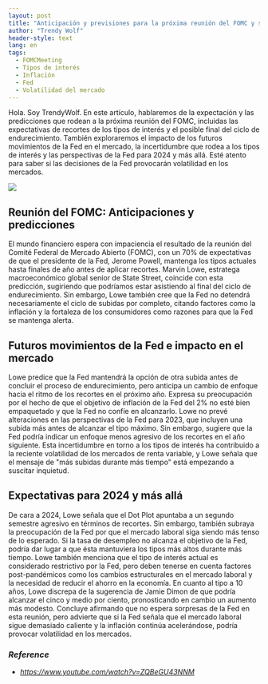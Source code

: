 ```yaml
---
layout: post
title: "Anticipación y previsiones para la próxima reunión del FOMC y su repercusión en el mercado"
author: "Trendy Wolf"
header-style: text
lang: en
tags:
  - FOMCMeeting
  - Tipos de interés
  - Inflación
  - Fed
  - Volatilidad del mercado
---
```


Hola. Soy TrendyWolf. En este artículo, hablaremos de la expectación y las predicciones que rodean a la próxima reunión del FOMC, incluidas las expectativas de recortes de los tipos de interés y el posible final del ciclo de endurecimiento. También exploraremos el impacto de los futuros movimientos de la Fed en el mercado, la incertidumbre que rodea a los tipos de interés y las perspectivas de la Fed para 2024 y más allá. Esté atento para saber si las decisiones de la Fed provocarán volatilidad en los mercados.

<img
    src="https://i.ytimg.com/vi/ZQBeGU43NNM/hqdefault.jpg"
/>


## Reunión del FOMC: Anticipaciones y predicciones
El mundo financiero espera con impaciencia el resultado de la reunión del Comité Federal de Mercado Abierto (FOMC), con un 70% de expectativas de que el presidente de la Fed, Jerome Powell, mantenga los tipos actuales hasta finales de año antes de aplicar recortes. Marvin Lowe, estratega macroeconómico global senior de State Street, coincide con esta predicción, sugiriendo que podríamos estar asistiendo al final del ciclo de endurecimiento. Sin embargo, Lowe también cree que la Fed no detendrá necesariamente el ciclo de subidas por completo, citando factores como la inflación y la fortaleza de los consumidores como razones para que la Fed se mantenga alerta.

## Futuros movimientos de la Fed e impacto en el mercado
Lowe predice que la Fed mantendrá la opción de otra subida antes de concluir el proceso de endurecimiento, pero anticipa un cambio de enfoque hacia el ritmo de los recortes en el próximo año. Expresa su preocupación por el hecho de que el objetivo de inflación de la Fed del 2% no esté bien empaquetado y que la Fed no confíe en alcanzarlo. Lowe no prevé alteraciones en las perspectivas de la Fed para 2023, que incluyen una subida más antes de alcanzar el tipo máximo. Sin embargo, sugiere que la Fed podría indicar un enfoque menos agresivo de los recortes en el año siguiente. Esta incertidumbre en torno a los tipos de interés ha contribuido a la reciente volatilidad de los mercados de renta variable, y Lowe señala que el mensaje de "más subidas durante más tiempo" está empezando a suscitar inquietud.

## Expectativas para 2024 y más allá
De cara a 2024, Lowe señala que el Dot Plot apuntaba a un segundo semestre agresivo en términos de recortes. Sin embargo, también subraya la preocupación de la Fed por que el mercado laboral siga siendo más tenso de lo esperado. Si la tasa de desempleo no alcanza el objetivo de la Fed, podría dar lugar a que ésta mantuviera los tipos más altos durante más tiempo. Lowe también menciona que el tipo de interés actual es considerado restrictivo por la Fed, pero deben tenerse en cuenta factores post-pandémicos como los cambios estructurales en el mercado laboral y la necesidad de reducir el ahorro en la economía. En cuanto al tipo a 10 años, Lowe discrepa de la sugerencia de Jamie Dimon de que podría alcanzar el cinco y medio por ciento, pronosticando en cambio un aumento más modesto. Concluye afirmando que no espera sorpresas de la Fed en esta reunión, pero advierte que si la Fed señala que el mercado laboral sigue demasiado caliente y la inflación continúa acelerándose, podría provocar volatilidad en los mercados.


### _Reference_
- _https://www.youtube.com/watch?v=ZQBeGU43NNM_

